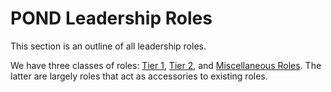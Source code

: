 # POND Leadership Roles

This section is an outline of all leadership roles.

We have three classes of roles: [Tier 1](./02-Tier-1/01-Tier-1.md), [Tier 2](./03-Tier-2/01-Tier-2.md), and [Miscellaneous Roles](./04-Miscellaneous/01-Miscellaneous.md). The latter are largely roles that act as accessories to existing roles.